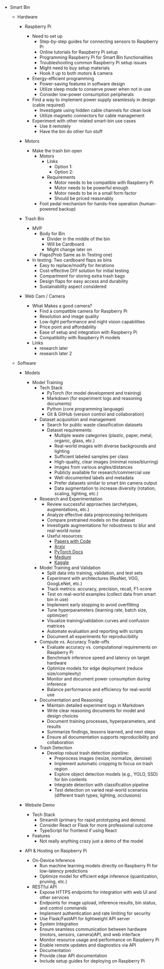 
- Smart Bin

  - Hardware

    - Raspberry Pi

      - Need to set up
        - Step-by-step guides for connecting sensors to Raspberry Pi
        - Online tutorials for Raspberry Pi setup
        - Programming Raspberry Pi for Smart Bin functionalities
        - Troubleshooting common Raspberry Pi setup issues
        - Might need to buy setup materials
        - Hook it up to both motors & camera
      - Energy-efficient programming
        - Power-saving features in software design
        - Utilize sleep mode to conserve power when not in use
        - Consider low-power consumption peripherals
      - Find a way to implement power supply seamlessly in design (cable required)
        - Investigate using hidden cable channels for clean look
        - Utilize magnetic connectors for cable management
      - Experiment with other related smart-bin use cases
        - Use it remotely 
        - Have the bin do other fun stuff
  
    - Motors

      - Make the trash bin open
        - Motors
          - Links
            - Option 1: 
            - Option 2: 
          - Requirements
            - Motor needs to be compatible with Raspberry Pi
            - Motor needs to be powerful enough
            - Motor needs to be in a small form factor
            - Should be priced reasonably
        - Foot pedal mechanism for hands-free operation (human-powered backup)
    - Trash Bin

      - MVP
        - Body for Bin
          - Divider in the middle of the bin
          - Will be Cardboard 
          - Might change later on
        - Flaps(Prob Same as In Testing one)
      - In testing: Two cardboard flaps as bins
        - Easy to replace/modify for iterations
        - Cost-effective DIY solution for initial testing
        - Compartment for storing extra trash bags
        - Design flaps for easy access and durability
        - Sustainability aspect considered
    - Web Cam / Camera  
      - What Makes a good camera?
        - Find a compatible camera for Raspberry Pi
        - Resolution and image quality
        - Low-light performance and night vision capabilities
        - Price point and affordability
        - Ease of setup and integration with Raspberry Pi
        - Compatibility with Raspberry Pi models
      - Links
        - research later
        - research later 2

  - Software 
    - Models
        - Model Training
          - Tech Stack
            - PyTorch (for model development and training)
            - Markdown (for experiment logs and reasoning documents)
            - Python (core programming language)
            - Git & GitHub (version control and collaboration)
          - Dataset acquisition and management
            - Search for public waste classification datasets
            - Dataset requirements:
              - Multiple waste categories (plastic, paper, metal, organic, glass, etc.)
              - Real-world images with diverse backgrounds and lighting
              - Sufficient labeled samples per class
              - High-quality, clear images (minimal noise/blurring)
              - Images from various angles/distances
              - Publicly available for research/commercial use
              - Well-documented labels and metadata
              - Prefer datasets similar to smart bin camera output
              - Data augmentation to increase diversity (rotation, scaling, lighting, etc.)
          - Research and Experimentation
            - Review successful approaches (archetypes, augmentations, etc.)
            - Analyze effective data preprocessing techniques
            - Compare pretrained models on the dataset
            - Investigate augmentations for robustness to blur and real-world noise
            - Useful resources:
              - [Papers with Code](https://huggingface.co/papers/trending)
              - [Arxiv](https://arxiv.org/)
              - [PyTorch Docs](https://docs.pytorch.org/docs/stable/index.html)
              - [Medium](https://medium.com/)
              - [Kaggle](https://www.kaggle.com/)
          - Model Training and Validation
            - Split data into training, validation, and test sets
            - Experiment with architectures (ResNet, VGG, GoogLeNet, etc.)
            - Track metrics: accuracy, precision, recall, F1-score
            - Test on real-world examples (collect data from smart bin in use)
            - Implement early stopping to avoid overfitting
            - Tune hyperparameters (learning rate, batch size, optimizer)
            - Visualize training/validation curves and confusion matrices
            - Automate evaluation and reporting with scripts
            - Document all experiments for reproducibility
          - Compute vs. Accuracy Trade-offs
            - Evaluate accuracy vs. computational requirements on Raspberry Pi
            - Benchmark inference speed and latency on target hardware
            - Optimize models for edge deployment (reduce size/complexity)
            - Monitor and document power consumption during inference
            - Balance performance and efficiency for real-world use
          - Documentation and Reasoning
            - Maintain detailed experiment logs in Markdown
            - Write clear reasoning documents for model and design choices
            - Document training processes, hyperparameters, and results
            - Summarize findings, lessons learned, and next steps
            - Ensure all documentation supports reproducibility and collaboration
          - Trash Detection
            - Develop robust trash detection pipeline:
              - Preprocess images (resize, normalize, denoise)
              - Implement automatic cropping to focus on trash region
              - Explore object detection models (e.g., YOLO, SSD) for bin contents
              - Integrate detection with classification pipeline
              - Test detection on varied real-world scenarios (different trash types, lighting, occlusions)

    - Website Demo
      - Tech Stack
        - Streamlit (primary for rapid prototyping and demos)
        - Consider React or Flask for more professional outcome
        - TypeScript for frontend if using React
      - Features
        - Not really anything crazy just a demo of the model

    - API & Hosting on Raspberry Pi
      - On-Device Inference
        - Run machine learning models directly on Raspberry Pi for low-latency predictions
        - Optimize model for efficient edge inference (quantization, pruning, etc.)
      - RESTful API
        - Expose HTTPS endpoints for integration with web UI and other services
        - Endpoints for image upload, inference results, bin status, and control commands
        - Implement authentication and rate limiting for security
        - Use Flask/FastAPI for lightweight API server
        - System Integration
        - Ensure seamless communication between hardware (motors, sensors, camera)API, and web interface
        - Monitor resource usage and performance on Raspberry Pi
        - Enable remote updates and diagnostics via API
        - Documentation
        - Provide clear API documentation 
        - Include setup guides for deploying on Raspberry Pi
